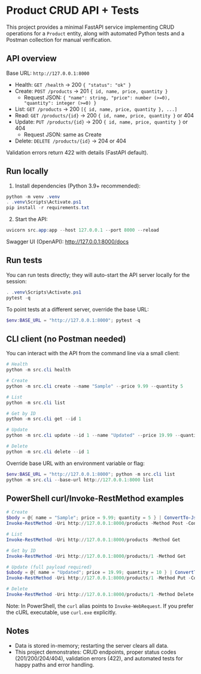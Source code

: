 # Product CRUD API + Tests

This project provides a minimal FastAPI service implementing CRUD operations for a `Product` entity, along with automated Python tests and a Postman collection for manual verification.

## API overview

Base URL: `http://127.0.0.1:8000`

- Health: `GET /health` → 200 `{ "status": "ok" }`
- Create: `POST /products` → 201 `{ id, name, price, quantity }`
  - Request JSON: `{ "name": string, "price": number (>=0), "quantity": integer (>=0) }`
- List: `GET /products` → 200 `[{ id, name, price, quantity }, ...]`
- Read: `GET /products/{id}` → 200 `{ id, name, price, quantity }` or 404
- Update: `PUT /products/{id}` → 200 `{ id, name, price, quantity }` or 404
  - Request JSON: same as Create
- Delete: `DELETE /products/{id}` → 204 or 404

Validation errors return 422 with details (FastAPI default).

## Run locally

1. Install dependencies (Python 3.9+ recommended):

```powershell
python -m venv .venv
. .venv\Scripts\Activate.ps1
pip install -r requirements.txt
```

2. Start the API:

```powershell
uvicorn src.app:app --host 127.0.0.1 --port 8000 --reload
```

Swagger UI (OpenAPI): http://127.0.0.1:8000/docs

## Run tests

You can run tests directly; they will auto-start the API server locally for the session:

```powershell
. .venv\Scripts\Activate.ps1
pytest -q
```

To point tests at a different server, override the base URL:

```powershell
$env:BASE_URL = "http://127.0.0.1:8000"; pytest -q
```

## CLI client (no Postman needed)

You can interact with the API from the command line via a small client:

```powershell
# Health
python -m src.cli health

# Create
python -m src.cli create --name "Sample" --price 9.99 --quantity 5

# List
python -m src.cli list

# Get by ID
python -m src.cli get --id 1

# Update
python -m src.cli update --id 1 --name "Updated" --price 19.99 --quantity 10

# Delete
python -m src.cli delete --id 1
```

Override base URL with an environment variable or flag:

```powershell
$env:BASE_URL = "http://127.0.0.1:8000"; python -m src.cli list
python -m src.cli --base-url http://127.0.0.1:8000 list
```

## PowerShell curl/Invoke-RestMethod examples

```powershell
# Create
$body = @{ name = "Sample"; price = 9.99; quantity = 5 } | ConvertTo-Json
Invoke-RestMethod -Uri http://127.0.0.1:8000/products -Method Post -ContentType "application/json" -Body $body

# List
Invoke-RestMethod -Uri http://127.0.0.1:8000/products -Method Get

# Get by ID
Invoke-RestMethod -Uri http://127.0.0.1:8000/products/1 -Method Get

# Update (full payload required)
$ubody = @{ name = "Updated"; price = 19.99; quantity = 10 } | ConvertTo-Json
Invoke-RestMethod -Uri http://127.0.0.1:8000/products/1 -Method Put -ContentType "application/json" -Body $ubody

# Delete
Invoke-RestMethod -Uri http://127.0.0.1:8000/products/1 -Method Delete -SkipHttpErrorCheck
```

Note: In PowerShell, the `curl` alias points to `Invoke-WebRequest`. If you prefer the cURL executable, use `curl.exe` explicitly.

## Notes

- Data is stored in-memory; restarting the server clears all data.
- This project demonstrates: CRUD endpoints, proper status codes (201/200/204/404), validation errors (422), and automated tests for happy paths and error handling.
